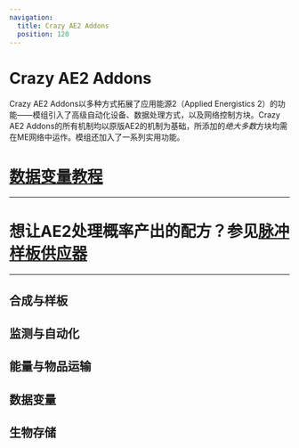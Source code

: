 ```yaml
---
navigation:
  title: Crazy AE2 Addons
  position: 120
---
```


# Crazy AE2 Addons

Crazy AE2 Addons以多种方式拓展了应用能源2（Applied Energistics 2）的功能——模组引入了高级自动化设备、数据处理方式，以及网络控制方块。Crazy AE2 Addons的所有机制均以原版AE2的机制为基础，所添加的*绝大多数*方块均需在ME网络中运作。模组还加入了一系列实用功能。

# [数据变量教程](crazyguide/data_variables.md)

---

# 想让AE2处理概率产出的配方？参见[脉冲样板供应器](crazyguide/impulsed_pattern_provider.md)

---

## 合成与样板

<CategoryIndex category="Crafting and Patterns"></CategoryIndex>

## 监测与自动化

<CategoryIndex category="Monitoring and Automation"></CategoryIndex>

## 能量与物品运输

<CategoryIndex category="Energy and Item Transfer"></CategoryIndex>

## 数据变量

<CategoryIndex category="Data Variables"></CategoryIndex>

## 生物存储

<CategoryIndex category="Mob Storage"></CategoryIndex>